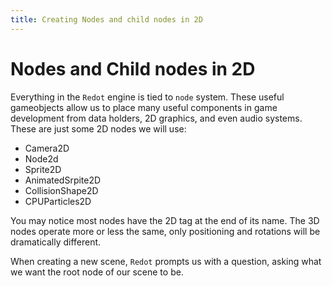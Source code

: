 ```yaml
---
title: Creating Nodes and child nodes in 2D
---
```


# Nodes and Child nodes in 2D

Everything in the `Redot` engine is tied to `node` system. These useful gameobjects allow us to place many useful components in game development from data holders, 2D graphics, and even audio systems.
These are just some 2D nodes we will use:
*   Camera2D
*   Node2d
*   Sprite2D
*   AnimatedSrpite2D
*   CollisionShape2D
*   CPUParticles2D

You may notice most nodes have the 2D tag at the end of its name. The 3D nodes operate more or less the same, only positioning and rotations will be dramatically different.

When creating a new scene, `Redot` prompts us with a question, asking what we want the root node of our scene to be.
